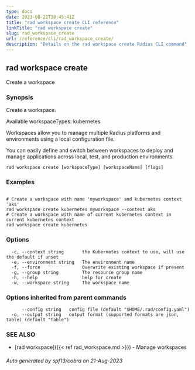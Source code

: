 ```yaml
---
type: docs
date: 2023-08-21T18:45:41Z
title: "rad workspace create CLI reference"
linkTitle: "rad workspace create"
slug: rad_workspace_create
url: /reference/cli/rad_workspace_create/
description: "Details on the rad workspace create Radius CLI command"
---
```

## rad workspace create

Create a workspace

### Synopsis

Create a workspace.
		
Available workspaceTypes: kubernetes

Workspaces allow you to manage multiple Radius platforms and environments using a local configuration file. 

You can easily define and switch between workspaces to deploy and manage applications across local, test, and production environments.

```
rad workspace create [workspaceType] [workspaceName] [flags]
```

### Examples

```

# Create a workspace with name 'myworkspace' and kubernetes context 'aks'
rad workspace create kubernetes myworkspace --context aks
# Create a workspace with name of current kubernetes context in current kubernetes context
rad workspace create kubernetes
```

### Options

```
  -c, --context string       the Kubernetes context to use, will use the default if unset
  -e, --environment string   The environment name
  -f, --force                Overwrite existing workspace if present
  -g, --group string         The resource group name
  -h, --help                 help for create
  -w, --workspace string     The workspace name
```

### Options inherited from parent commands

```
      --config string   config file (default "$HOME/.rad/config.yaml")
  -o, --output string   output format (supported formats are json, table) (default "table")
```

### SEE ALSO

* [rad workspace]({{< ref rad_workspace.md >}})	 - Manage workspaces

###### Auto generated by spf13/cobra on 21-Aug-2023
